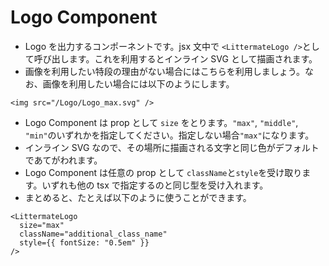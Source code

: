 # Logo Component

- Logo を出力するコンポーネントです。jsx 文中で `<LittermateLogo />`として呼び出します。これを利用するとインライン SVG として描画されます。
- 画像を利用したい特段の理由がない場合にはこちらを利用しましょう。なお、画像を利用したい場合には以下のようにします。

```tsx
<img src="/Logo/Logo_max.svg" />
```

- Logo Component は prop として `size` をとります。`"max"`, `"middle"`, `"min"`のいずれかを指定してください。指定しない場合`"max"`になります。
- インライン SVG なので、その場所に描画される文字と同じ色がデフォルトであてがわれます。
- Logo Component は任意の prop として `className`と`style`を受け取ります。いずれも他の tsx で指定するのと同じ型を受け入れます。
- まとめると、たとえば以下のように使うことができます。

```tsx
<LittermateLogo
  size="max"
  className="additional_class_name"
  style={{ fontSize: "0.5em" }}
/>
```
